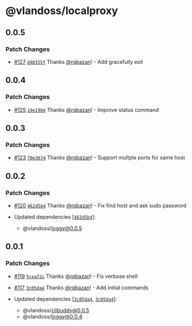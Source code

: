 # @vlandoss/localproxy

## 0.0.5

### Patch Changes

- [#127](https://github.com/variableland/dx/pull/127) [`d40355f`](https://github.com/variableland/dx/commit/d40355fa43c3d0f251012575f1d719856884ad58) Thanks [@rqbazan](https://github.com/rqbazan)! - Add gracefully exit

## 0.0.4

### Patch Changes

- [#125](https://github.com/variableland/dx/pull/125) [`19e1984`](https://github.com/variableland/dx/commit/19e19849dcfb4514b8e49042501bdebf86586c08) Thanks [@rqbazan](https://github.com/rqbazan)! - Improve status command

## 0.0.3

### Patch Changes

- [#123](https://github.com/variableland/dx/pull/123) [`70e3674`](https://github.com/variableland/dx/commit/70e3674b76bd15c4817d68a6d3a1e9374027ea72) Thanks [@rqbazan](https://github.com/rqbazan)! - Support multple ports for same host

## 0.0.2

### Patch Changes

- [#120](https://github.com/variableland/dx/pull/120) [`462d5b4`](https://github.com/variableland/dx/commit/462d5b493bb1adaa2ed428d2b428fcaaa3001575) Thanks [@rqbazan](https://github.com/rqbazan)! - Fix find host and ask sudo password

- Updated dependencies [[`462d5b4`](https://github.com/variableland/dx/commit/462d5b493bb1adaa2ed428d2b428fcaaa3001575)]:
  - @vlandoss/loggy@0.0.5

## 0.0.1

### Patch Changes

- [#119](https://github.com/variableland/dx/pull/119) [`5ceaf2c`](https://github.com/variableland/dx/commit/5ceaf2ca2912b70961a99d9d8a7369a5443fd15b) Thanks [@rqbazan](https://github.com/rqbazan)! - Fix verbose shell

- [#117](https://github.com/variableland/dx/pull/117) [`3c05da4`](https://github.com/variableland/dx/commit/3c05da44e93bc66433cd222e1f1466a7e2048cec) Thanks [@rqbazan](https://github.com/rqbazan)! - Add initial commands

- Updated dependencies [[`3c05da4`](https://github.com/variableland/dx/commit/3c05da44e93bc66433cd222e1f1466a7e2048cec), [`3c05da4`](https://github.com/variableland/dx/commit/3c05da44e93bc66433cd222e1f1466a7e2048cec)]:
  - @vlandoss/clibuddy@0.0.5
  - @vlandoss/loggy@0.0.4
